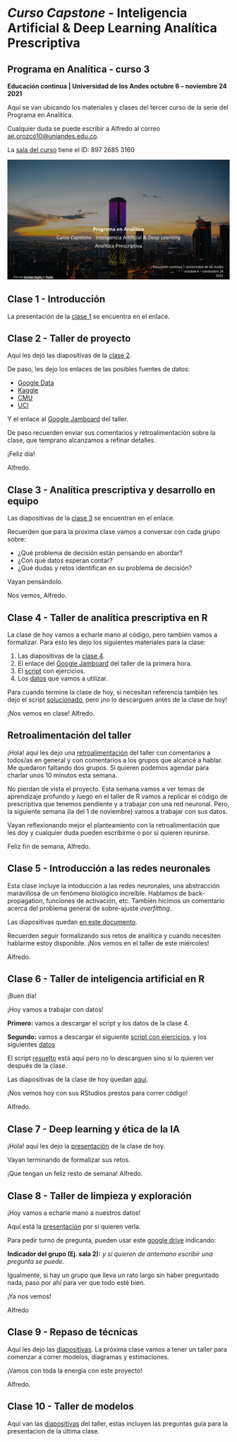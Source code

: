 # *Curso Capstone* - Inteligencia Artificial & Deep Learning Analítica Prescriptiva
## Programa en Analítica - curso 3
**Educación continua | Universidad de los Andes
octubre 6 – noviembre 24</br>
2021**

Aquí se van ubicando los materiales y clases del tercer curso de la serie del Programa en Analítica.

Cualquier duda se puede escribir a Alfredo al correo ae.orozco10@uniandes.edu.co.

La [sala del curso](https://uniandes-edu-co.zoom.us/j/89726853160) tiene el ID: 897 2685 3160

![Carátula del curso](https://github.com/alorozco22/analitica-3-2021/blob/master/img/cover.png)

## Clase 1 - Introducción

La presentación de la [clase 1](https://github.com/alorozco22/analitica-3-2021/blob/master/clases/2021%2010%2006%20Clase%201%20-%20Introduccion.pdf) se encuentra en el enlace.


## Clase 2 - Taller de proyecto

Aquí les dejo las diapositivas de la [clase 2](https://github.com/alorozco22/analitica-3-2021/blob/master/clases/2021%2010%2011%20Clase%202%20-%20Taller%20preparacion%20de%20proyecto.pdf).

De paso, les dejo los enlaces de las posibles fuentes de datos:

* [Google Data](https://datasetsearch.research.google.com/)
* [Kaggle](https://www.kaggle.com/)
* [CMU](https://guides.library.cmu.edu/machine-learning/datasets)
* [UCI](https://archive.ics.uci.edu/ml/datasets.php)

Y el enlace al [Google Jamboard](https://jamboard.google.com/d/1Z0CopcXxzjcSwWJYMyivU_Wpsw8bEILKR_jRaYTW51c/edit?usp=sharing) del taller.

De paso recuerden enviar sus comentarios y retroalimentación sobre la clase, que temprano alcanzamos a refinar detalles.

¡Feliz día!

Alfredo.

## Clase 3 - Analítica prescriptiva y desarrollo en equipo

Las diapositivas de la [clase 3](https://github.com/alorozco22/analitica-3-2021/blob/master/clases/2021%2010%2013%20Clase%203%20-%20Analitica%20prescriptiva%20y%20equipos%20de%20desarrollo.pdf) se encuentran en el enlace.


Recuerden que para la próxima clase vamos a conversar con cada grupo sobre:
* ¿Qué problema de decisión están pensando en abordar?
* ¿Con qué datos esperan contar?
* ¿Qué dudas y retos identifican en su problema de decisión?

Vayan pensándolo.

Nos vemos, Alfredo.

## Clase 4 - Taller de analítica prescriptiva en R

La clase de hoy vamos a echarle mano al código, pero también vamos a formalizar. Para esto les dejo los siguientes materiales para la clase:

1. Las diapositivas de la [clase 4](https://github.com/alorozco22/analitica-3-2021/blob/master/clases/2021%2010%2020%20Clase%204%20-%20Taller%20prescriptiva%20en%20R.pdf).
2. El enlace del [Google Jamboard](https://jamboard.google.com/d/1p9vsnl4NY1bUYr0JdYdE8IRZdczZBeZPhtZjwHyD8oo/edit?usp=sharing) del taller de la primera hora.
3. El [script](https://github.com/alorozco22/analitica-3-2021/blob/master/scripts/2021%2010%2020%20Clase%204%20-%20Taller%20prescriptiva%20en%20R%20-%20con%20ejercicios.R) con ejercicios.
4. Los [datos](https://github.com/alorozco22/analitica-3-2021/blob/master/datos/2021%2010%2020%20Clase%204-mostvaluableplayers.csv) que vamos a utilizar.

Para cuando termine la clase de hoy, si necesitan referencia también les dejo el script [solucionado](https://github.com/alorozco22/analitica-3-2021/blob/master/scripts/2021%2010%2020%20Clase%204%20-%20Taller%20prescriptiva%20en%20R%20-%20resuelto.R), pero ¡no lo descarguen antes de la clase de hoy!

¡Nos vemos en clase!
Alfredo.

## Retroalimentación del taller

¡Hola! aquí les dejo una [retroalimentación](https://docs.google.com/document/d/1zHGa69HzFoDFgVZqbuaLmyPP3e8aLuA4H_4SNcO0UHY/edit?usp=sharing) del taller con comentarios a todos/as en general y con comentarios a los grupos que alcancé a hablar. Me quedaron faltando dos grupos. Si quieren podemos agendar para charlar unos 10 minutos esta semana.

No pierdan de vista el proyecto. Esta semana vamos a ver temas de aprendizaje profundo y luego en el taller de R vamos a replicar el código de prescriptiva que tenemos pendiente y a trabajar con una red neuronal. Pero, la siguiente semana (la del 1 de noviembre) vamos a trabajar con sus datos. 

Vayan reflexionando mejor el planteamiento con la retroalimentación que les doy y cualquier duda pueden escribirme o por si quieren reunirse.

Feliz fin de semana,
Alfredo.

## Clase 5 - Introducción a las redes neuronales

Esta clase incluye la intoducción a las redes neuronales, una abstracción maravillosa de un fenómeno biológico increíble. Hablamos de back-propagation, funciones de activación, etc. También hicimos un comentario acerca del problema general de sobre-ajuste *overfitting*.

Las diapositivas quedan [en este documento](https://github.com/alorozco22/analitica-3-2021/blob/master/clases/2021%2010%2025%20Clase%205%20-%20Redes%20neuronales%20y%20deep%20learning.pdf).

Recuerden seguir formalizando sus retos de analítica y cuando necesiten hablarme estoy disponible.
¡Nos vemos en el taller de este miércoles!

Alfredo.

## Clase 6 - Taller de inteligencia artificial en R

¡Buen día!

¡Hoy vamos a trabajar con datos!

**Primero:** vamos a descargar el script y los datos de la clase 4.

**Segundo:** vamos a descargar el siguiente [script con ejercicios](https://github.com/alorozco22/analitica-3-2021/blob/master/scripts/2021%2010%2026%20Clase%206%20-%20Taller%20de%20redes%20neuronales%20en%20R%20-%20con%20ejercicios.R), y los siguientes [datos](https://github.com/alorozco22/analitica-3-2021/blob/master/datos/binary.csv)


El script [resuelto](https://github.com/alorozco22/analitica-3-2021/blob/master/scripts/2021%2010%2026%20Clase%206%20-%20Taller%20de%20redes%20neuronales%20en%20R%20-%20resuelto.R) está aquí pero no lo descarguen sino si lo quieren ver después de la clase.

Las diapositivas de la clase de hoy quedan [aquí](https://github.com/alorozco22/analitica-3-2021/blob/master/clases/2021%2010%2025%20Clase%206%20-%20Taller%20deep%20learning%20en%20R.pdf).

¡Nos vemos hoy con sus RStudios prestos para correr código!

Alfredo.


## Clase 7 - Deep learning y ética de la IA

¡Hola! aquí les dejo la [presentación](https://github.com/alorozco22/analitica-3-2021/blob/master/clases/2021%2011%2005%20Clase%207%20-%20Deep%20learning%20y%20etica%20de%20la%20IA.pdf) de la clase de hoy.

Vayan terminando de formalizar sus retos. 

¡Que tengan un feliz resto de semana!
Alfredo.


## Clase 8 - Taller de limpieza y exploración

¡Hoy vamos a echarle mano a nuestros datos!

Aquí está la [presentación](https://github.com/alorozco22/analitica-3-2021/blob/master/clases/2021%2011%2008%20Clase%208%20-%20Taller%20de%20limpieza%20y%20exploracion.pdf) por si quieren verla.


Para pedir turno de pregunta, pueden usar este [google drive](https://docs.google.com/document/d/1skC4ga3JXadLxuu8KTSaXjU5ln99xdRHGsIk9iX6WaM/edit?usp=sharing) indicando:

**Indicador del grupo (Ej. sala 2):** *y si quieren de antemano escribir una pregunta se puede.*

Igualmente, si hay un grupo que lleva un rato largo sin haber preguntado nada, paso por ahí para ver que todo esté bien.

¡Ya nos vemos!

Alfredo


## Clase 9 - Repaso de técnicas

Aquí les dejo las [diapositivas](https://github.com/alorozco22/analitica-3-2021/blob/master/clases/2021%2011%2010%20Clase%209%20-%20Brainstorming%20de%20tecnicas.pdf). La próxima clase vamos a tener un taller para comenzar a correr modelos, diagramas y estimaciones.

¡Vamos con toda la energía con este proyecto!

Alfredo.

## Clase 10 - Taller de modelos

Aquí van las [diapositivas](https://github.com/alorozco22/analitica-3-2021/blob/master/clases/2021%2011%2017%20Clase%2010%20-%20Taller%20de%20modelos.pdf) del taller, estas incluyen las preguntas guía para la presentacion de la última clase.


